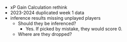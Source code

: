 - xP Gain Calculation rethink
- 2023-2024 duplicated week 1 data
- inference results missing unplayed players
  - Should they be inferenced?
    - Yes. If picked by mistake, they would score 0.
  - Where are they dropped?